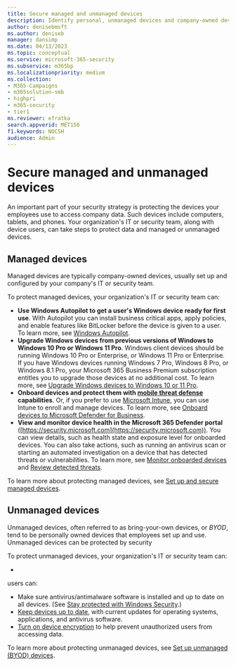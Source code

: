 ```yaml
---
title: Secure managed and unmanaged devices            
description: Identify personal, unmanaged devices and company-owned devices, and learn how to secure them.            
author: denisebmsft
ms.author: deniseb
manager: dansimp 
ms.date: 04/13/2023
ms.topic: conceptual
ms.service: microsoft-365-security
ms.subservice: m365bp
ms.localizationpriority: medium 
ms.collection: 
- M365-Campaigns
- m365solution-smb
- highpri
- m365-security
- tier1
ms.reviewer: efratka
search.appverid: MET150
f1.keywords: NOCSH 
audience: Admin
---
```


# Secure managed and unmanaged devices

An important part of your security strategy is protecting the devices your employees use to access company data. Such devices include computers, tablets, and phones. Your organization's IT or security team, along with device users, can take steps to protect data and managed or unmanaged devices. 

## Managed devices

Managed devices are typically company-owned devices, usually set up and configured by your company's IT or security team.

To protect managed devices, your organization's IT or security team can: 

- **Use Windows Autopilot to get a user's Windows device ready for first use**. With Autopilot you can install business critical apps, apply policies, and enable features like BitLocker before the device is given to a user. To learn more, see [Windows Autopilot](/mem/autopilot/windows-autopilot).
- **Upgrade Windows devices from previous versions of Windows to Windows 10 Pro or Windows 11 Pro**. Windows client devices should be running Windows 10 Pro or Enterprise, or Windows 11 Pro or Enterprise. If you have Windows devices running Windows 7 Pro, Windows 8 Pro, or Windows 8.1 Pro, your Microsoft 365 Business Premium subscription entitles you to upgrade those devices at no additional cost. To learn more, see [Upgrade Windows devices to Windows 10 or 11 Pro](m365bp-upgrade-windows-10-pro.md).  
- **Onboard devices and protect them with [mobile threat defense](../security/defender-business/mdb-mtd.md) capabilities**. Or, if you prefer to use [Microsoft Intune](/mem/intune/fundamentals/what-is-intune), you can use Intune to enroll and manage devices. To learn more, see [Onboard devices to Microsoft Defender for Business](m365bp-onboard-devices-mdb.md).
- **View and monitor device health in the Microsoft 365 Defender portal** ([https://security.microsoft.com](https://security.microsoft.com)). You can view details, such as health state and exposure level for onboarded devices. You can also take actions, such as running an antivirus scan or starting an automated investigation on a device that has detected threats or vulnerabilities. To learn more, see [Monitor onboarded devices](m365bp-device-states.md) and [Review detected threats](m365bp-review-threats-take-action.md). 

To learn more about protecting managed devices, see [Set up and secure managed devices](m365bp-protect-devices.md).

## Unmanaged devices

Unmanaged devices, often referred to as bring-your-own devices, or *BYOD*, tend to be personally owned devices that employees set up and use. Unmanaged devices can be protected by security 

To protect unmanaged devices, your organization's IT or security team can:

- 

users can:

- Make sure antivirus/antimalware software is installed and up to date on all devices. (See [Stay protected with Windows Security](https://support.microsoft.com/en-us/windows/stay-protected-with-windows-security-2ae0363d-0ada-c064-8b56-6a39afb6a963).)
- [Keep devices up to date](https://support.microsoft.com/en-us/windows/keep-your-pc-up-to-date-de79813c-7919-5fed-080f-0871c7bd9bde), with current updates for operating systems, applications, and antivirus software.
- [Turn on device encryption](https://support.microsoft.com/en-us/windows/device-encryption-in-windows-ad5dcf4b-dbe0-2331-228f-7925c2a3012d) to help prevent unauthorized users from accessing data. 

To learn more about protecting unmanaged devices, see [Set up unmanaged (BYOD) devices](m365bp-devices-overview.md).

